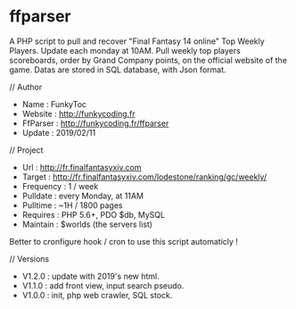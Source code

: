# ffparser

A PHP script to pull and recover "Final Fantasy 14 online" Top Weekly Players. Update each monday at 10AM.
Pull weekly top players scoreboards, order by Grand Company points, on the official website of the game.
Datas are stored in SQL database, with Json format.

// Author
* Name : FunkyToc 
* Website : http://funkycoding.fr 
* FfParser : http://funkycoding.fr/ffparser 
* Update : 2019/02/11 

// Project
* Url : http://fr.finalfantasyxiv.com 
* Target : http://fr.finalfantasyxiv.com/lodestone/ranking/gc/weekly/ 
* Frequency : 1 / week 
* Pulldate : every Monday, at 11AM 
* Pulltime : ~1H / 1800 pages 
* Requires : PHP 5.6+, PDO $db, MySQL 
* Maintain : $worlds (the servers list)

Better to c*r*onfigure hook / cron to use this script automaticly !


// Versions

* V1.2.0 : update with 2019's new html.
* V1.1.0 : add front view, input search pseudo.
* V1.0.0 : init, php web crawler, SQL stock.
